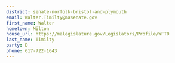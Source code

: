 ```yaml
---
district: senate-norfolk-bristol-and-plymouth
email: Walter.Timilty@masenate.gov
first_name: Walter
hometown: Milton
house_url: https://malegislature.gov/Legislators/Profile/WFT0
last_name: Timilty
party: D
phone: 617-722-1643
---
```

